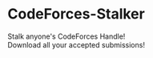 # CodeForces-Stalker
Stalk anyone's CodeForces Handle!
</br>
Download all your accepted submissions!

